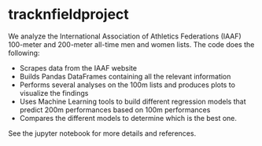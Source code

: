 # tracknfieldproject

We analyze the International Association of Athletics Federations (IAAF) 100-meter and 200-meter all-time men and women lists. The code does the following:  

- Scrapes data from the IAAF website  
- Builds Pandas DataFrames containing all the relevant information  
- Performs several analyses on the 100m lists and produces plots to visualize the findings  
- Uses Machine Learning tools to build different regression models that predict 200m performances based on 100m performances  
- Compares the different models to determine which is the best one.  
  
See the jupyter notebook for more details and references.
